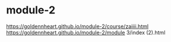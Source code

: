 # module-2
https://goldennheart.github.io/module-2/course/zaiiii.html
https://goldennheart.github.io/module-2/module 3/index (2).html
